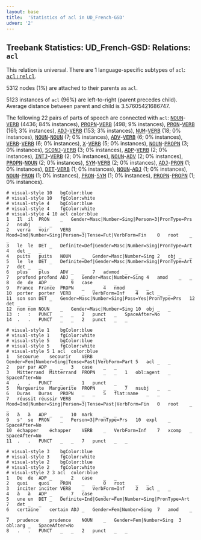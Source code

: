 ```yaml
---
layout: base
title:  'Statistics of acl in UD_French-GSD'
udver: '2'
---
```


## Treebank Statistics: UD_French-GSD: Relations: `acl`

This relation is universal.
There are 1 language-specific subtypes of `acl`: <tt><a href="fr_gsd-dep-acl-relcl.html">acl:relcl</a></tt>.

5312 nodes (1%) are attached to their parents as `acl`.

5123 instances of `acl` (96%) are left-to-right (parent precedes child).
Average distance between parent and child is 3.57605421686747.

The following 22 pairs of parts of speech are connected with `acl`: <tt><a href="fr_gsd-pos-NOUN.html">NOUN</a></tt>-<tt><a href="fr_gsd-pos-VERB.html">VERB</a></tt> (4436; 84% instances), <tt><a href="fr_gsd-pos-PROPN.html">PROPN</a></tt>-<tt><a href="fr_gsd-pos-VERB.html">VERB</a></tt> (498; 9% instances), <tt><a href="fr_gsd-pos-PRON.html">PRON</a></tt>-<tt><a href="fr_gsd-pos-VERB.html">VERB</a></tt> (161; 3% instances), <tt><a href="fr_gsd-pos-ADJ.html">ADJ</a></tt>-<tt><a href="fr_gsd-pos-VERB.html">VERB</a></tt> (153; 3% instances), <tt><a href="fr_gsd-pos-NUM.html">NUM</a></tt>-<tt><a href="fr_gsd-pos-VERB.html">VERB</a></tt> (18; 0% instances), <tt><a href="fr_gsd-pos-NOUN.html">NOUN</a></tt>-<tt><a href="fr_gsd-pos-NOUN.html">NOUN</a></tt> (7; 0% instances), <tt><a href="fr_gsd-pos-ADV.html">ADV</a></tt>-<tt><a href="fr_gsd-pos-VERB.html">VERB</a></tt> (6; 0% instances), <tt><a href="fr_gsd-pos-VERB.html">VERB</a></tt>-<tt><a href="fr_gsd-pos-VERB.html">VERB</a></tt> (6; 0% instances), <tt><a href="fr_gsd-pos-X.html">X</a></tt>-<tt><a href="fr_gsd-pos-VERB.html">VERB</a></tt> (5; 0% instances), <tt><a href="fr_gsd-pos-NOUN.html">NOUN</a></tt>-<tt><a href="fr_gsd-pos-PROPN.html">PROPN</a></tt> (3; 0% instances), <tt><a href="fr_gsd-pos-SCONJ.html">SCONJ</a></tt>-<tt><a href="fr_gsd-pos-VERB.html">VERB</a></tt> (3; 0% instances), <tt><a href="fr_gsd-pos-ADP.html">ADP</a></tt>-<tt><a href="fr_gsd-pos-VERB.html">VERB</a></tt> (2; 0% instances), <tt><a href="fr_gsd-pos-INTJ.html">INTJ</a></tt>-<tt><a href="fr_gsd-pos-VERB.html">VERB</a></tt> (2; 0% instances), <tt><a href="fr_gsd-pos-NOUN.html">NOUN</a></tt>-<tt><a href="fr_gsd-pos-ADV.html">ADV</a></tt> (2; 0% instances), <tt><a href="fr_gsd-pos-PROPN.html">PROPN</a></tt>-<tt><a href="fr_gsd-pos-NOUN.html">NOUN</a></tt> (2; 0% instances), <tt><a href="fr_gsd-pos-SYM.html">SYM</a></tt>-<tt><a href="fr_gsd-pos-VERB.html">VERB</a></tt> (2; 0% instances), <tt><a href="fr_gsd-pos-ADJ.html">ADJ</a></tt>-<tt><a href="fr_gsd-pos-PRON.html">PRON</a></tt> (1; 0% instances), <tt><a href="fr_gsd-pos-DET.html">DET</a></tt>-<tt><a href="fr_gsd-pos-VERB.html">VERB</a></tt> (1; 0% instances), <tt><a href="fr_gsd-pos-NOUN.html">NOUN</a></tt>-<tt><a href="fr_gsd-pos-ADJ.html">ADJ</a></tt> (1; 0% instances), <tt><a href="fr_gsd-pos-NOUN.html">NOUN</a></tt>-<tt><a href="fr_gsd-pos-PRON.html">PRON</a></tt> (1; 0% instances), <tt><a href="fr_gsd-pos-PRON.html">PRON</a></tt>-<tt><a href="fr_gsd-pos-SYM.html">SYM</a></tt> (1; 0% instances), <tt><a href="fr_gsd-pos-PROPN.html">PROPN</a></tt>-<tt><a href="fr_gsd-pos-PROPN.html">PROPN</a></tt> (1; 0% instances).


~~~ conllu
# visual-style 10	bgColor:blue
# visual-style 10	fgColor:white
# visual-style 4	bgColor:blue
# visual-style 4	fgColor:white
# visual-style 4 10 acl	color:blue
1	Il	il	PRON	_	Gender=Masc|Number=Sing|Person=3|PronType=Prs	2	nsubj	_	_
2	verra	voir	VERB	_	Mood=Ind|Number=Sing|Person=3|Tense=Fut|VerbForm=Fin	0	root	_	_
3	le	le	DET	_	Definite=Def|Gender=Masc|Number=Sing|PronType=Art	4	det	_	_
4	puits	puits	NOUN	_	Gender=Masc|Number=Sing	2	obj	_	_
5	le	le	DET	_	Definite=Def|Gender=Masc|Number=Sing|PronType=Art	7	det	_	_
6	plus	plus	ADV	_	_	7	advmod	_	_
7	profond	profond	ADJ	_	Gender=Masc|Number=Sing	4	amod	_	_
8	de	de	ADP	_	_	9	case	_	_
9	France	France	PROPN	_	_	4	nmod	_	_
10	porter	porter	VERB	_	VerbForm=Inf	4	acl	_	_
11	son	son	DET	_	Gender=Masc|Number=Sing|Poss=Yes|PronType=Prs	12	det	_	_
12	nom	nom	NOUN	_	Gender=Masc|Number=Sing	10	obj	_	_
13	:	:	PUNCT	_	_	2	punct	_	SpaceAfter=No
14	.	.	PUNCT	_	_	2	punct	_	_

~~~


~~~ conllu
# visual-style 1	bgColor:blue
# visual-style 1	fgColor:white
# visual-style 5	bgColor:blue
# visual-style 5	fgColor:white
# visual-style 5 1 acl	color:blue
1	Secourue	secourir	VERB	_	Gender=Fem|Number=Sing|Tense=Past|VerbForm=Part	5	acl	_	_
2	par	par	ADP	_	_	3	case	_	_
3	Mitterrand	Mitterrand	PROPN	_	_	1	obl:agent	_	SpaceAfter=No
4	,	,	PUNCT	_	_	1	punct	_	_
5	Marguerite	Marguerite	PROPN	_	_	7	nsubj	_	_
6	Duras	Duras	PROPN	_	_	5	flat:name	_	_
7	réussit	réussir	VERB	_	Mood=Ind|Number=Sing|Person=3|Tense=Past|VerbForm=Fin	0	root	_	_
8	à	à	ADP	_	_	10	mark	_	_
9	s'	se	PRON	_	Person=3|PronType=Prs	10	expl	_	SpaceAfter=No
10	échapper	échapper	VERB	_	VerbForm=Inf	7	xcomp	_	SpaceAfter=No
11	.	.	PUNCT	_	_	7	punct	_	_

~~~


~~~ conllu
# visual-style 3	bgColor:blue
# visual-style 3	fgColor:white
# visual-style 2	bgColor:blue
# visual-style 2	fgColor:white
# visual-style 2 3 acl	color:blue
1	De	de	ADP	_	_	2	case	_	_
2	quoi	quoi	PRON	_	_	0	root	_	_
3	inciter	inciter	VERB	_	VerbForm=Inf	2	acl	_	_
4	à	à	ADP	_	_	7	case	_	_
5	une	un	DET	_	Definite=Ind|Gender=Fem|Number=Sing|PronType=Art	7	det	_	_
6	certaine	certain	ADJ	_	Gender=Fem|Number=Sing	7	amod	_	_
7	prudence	prudence	NOUN	_	Gender=Fem|Number=Sing	3	obl:arg	_	SpaceAfter=No
8	.	.	PUNCT	_	_	2	punct	_	_

~~~


